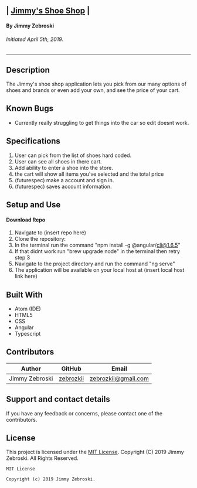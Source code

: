 ## | <u>**Jimmy's Shoe Shop**</u> |

#### By Jimmy Zebroski
###### Initiated April 5th, 2019.

----------

## Description
The Jimmy's shoe shop application lets you pick from our many options of shoes and brands or even add your own, and see the price of your cart.
## Known Bugs

* Currently really struggling to get things into the car so edit doesnt work.

## Specifications
  1. User can pick from the list of shoes hard coded.
  2. User can see all shoes in there cart.
  3. Add ability to enter a shoe into the store.
  4. the cart will show all items you've selected and the total price
  5. (futurespec) make a account and sign in.
  6. (futurespec) saves account information.



## Setup and Use

#### Download Repo
1. Navigate to (insert repo here)
2. Clone the repository:
3. In the terminal run the command "npm install -g @angular/cli@1.6.5"
4. If that didnt work run "brew upgrade node" in the terminal then retry step 3
5. Navigate to the project directory and run the command "ng serve"
6. The application will be available on your local host at (insert local host link here)

## Built With


* Atom (IDE)
* HTML5
* CSS
* Angular
* Typescript


## Contributors

| Author | GitHub | Email |
|--------|:------:|:-----:|
| Jimmy Zebroski | [zebrozkii](https://github.com/zebrozkii) |  [zebrozkii@gmail.com](zebrozkii@gmail.com) |

## Support and contact details

If you have any feedback or concerns, please contact one of the contributors.

## License

This project is licensed under the [MIT License](https://opensource.org/licenses/MIT). Copyright (C) 2019 Jimmy Zebroski. All Rights Reserved.
```
MIT License

Copyright (c) 2019 Jimmy Zebroski.
